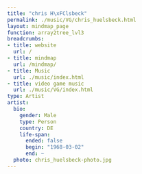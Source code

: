 ```yaml
---
title: "chris H\xFClsbeck"
permalink: ./music/VG/chris_huelsbeck.html
layout: mindmap_page
function: array2tree_lvl3
breadcrumbs:
- title: website
  url: /
- title: mindmap
  url: /mindmap/
- title: Music
  url: ./music/index.html
- title: video game music
  url: ./music/VG/index.html
type: Artist
artist:
  bio:
    gender: Male
    type: Person
    country: DE
    life-span:
      ended: false
      begin: "1968-03-02"
      end: ~
  photo: chris_huelsbeck-photo.jpg
---
```

